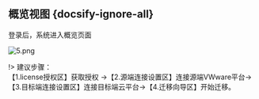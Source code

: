 ## 概览视图 {docsify-ignore-all} 

  登录后，系统进入概览页面

![5.png](https://oneprocloud.oss-cn-beijing.aliyuncs.com/_images/saas/5.png ':size=80%')

!> 建议步骤：</br>
【1.license授权区】获取授权 →【2.源端连接设置区】连接源端VWware平台→【3.目标端连接设置区】连接目标端云平台→【4.迁移向导区】开始迁移。